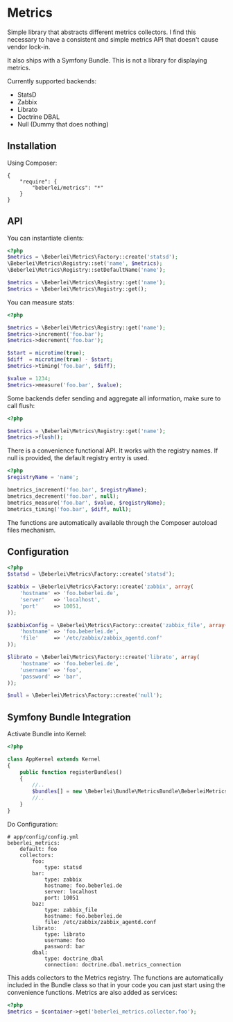 # Metrics

Simple library that abstracts different metrics collectors. I find this necessary
to have a consistent and simple metrics API that doesn't cause vendor lock-in.

It also ships with a Symfony Bundle. This is not a library for displaying metrics.

Currently supported backends:

* StatsD
* Zabbix
* Librato
* Doctrine DBAL
* Null (Dummy that does nothing)

## Installation

Using Composer:

    {
        "require": {
            "beberlei/metrics": "*"
        }
    }

## API

You can instantiate clients:

```php
<?php
$metrics = \Beberlei\Metrics\Factory::create('statsd');
\Beberlei\Metrics\Registry::set('name', $metrics);
\Beberlei\Metrics\Registry::setDefaultName('name');

$metrics = \Beberlei\Metrics\Registry::get('name');
$metrics = \Beberlei\Metrics\Registry::get();
```

You can measure stats:

```php
<?php

$metrics = \Beberlei\Metrics\Registry::get('name');
$metrics->increment('foo.bar');
$metrics->decrement('foo.bar');

$start = microtime(true);
$diff  = microtime(true) - $start;
$metrics->timing('foo.bar', $diff);

$value = 1234;
$metrics->measure('foo.bar', $value);
```

Some backends defer sending and aggregate all information, make sure
to call flush:

```php
<?php

$metrics = \Beberlei\Metrics\Registry::get('name');
$metrics->flush();
```

There is a convenience functional API. It works with
the registry names. If null is provided, the default registry entry is used.

```php
<?php
$registryName = 'name';

bmetrics_increment('foo.bar', $registryName);
bmetrics_decrement('foo.bar', null);
bmetrics_measure('foo.bar', $value, $registryName);
bmetrics_timing('foo.bar', $diff, null);
```

The functions are automatically available through the Composer autoload files mechanism.

## Configuration

```php
<?php
$statsd = \Beberlei\Metrics\Factory::create('statsd');

$zabbix = \Beberlei\Metrics\Factory::create('zabbix', array(
    'hostname' => 'foo.beberlei.de',
    'server'   => 'localhost',
    'port'     => 10051,
));

$zabbixConfig = \Beberlei\Metrics\Factory::create('zabbix_file', array(
    'hostname' => 'foo.beberlei.de',
    'file'     => '/etc/zabbix/zabbix_agentd.conf'
));

$librato = \Beberlei\Metrics\Factory::create('librato', array(
    'hostname' => 'foo.beberlei.de',
    'username' => 'foo',
    'password' => 'bar',
));

$null = \Beberlei\Metrics\Factory::create('null');
```

## Symfony Bundle Integration

Activate Bundle into Kernel:

```php
<?php

class AppKernel extends Kernel
{
    public function registerBundles()
    {
        //..
        $bundles[] = new \Beberlei\Bundle\MetricsBundle\BeberleiMetricsBundle();
        //..
    }
}
```

Do Configuration:

    # app/config/config.yml
    beberlei_metrics:
        default: foo
        collectors:
            foo:
                type: statsd
            bar:
                type: zabbix
                hostname: foo.beberlei.de
                server: localhost
                port: 10051
            baz:
                type: zabbix_file
                hostname: foo.beberlei.de
                file: /etc/zabbix/zabbix_agentd.conf
            librato:
                type: librato
                username: foo
                password: bar
            dbal:
                type: doctrine_dbal
                connection: doctrine.dbal.metrics_connection

This adds collectors to the Metrics registry. The functions are automatically included
in the Bundle class so that in your code you can just start using the convenience functions.
Metrics are also added as services:

```php
<?php
$metrics = $container->get('beberlei_metrics.collector.foo');
```


